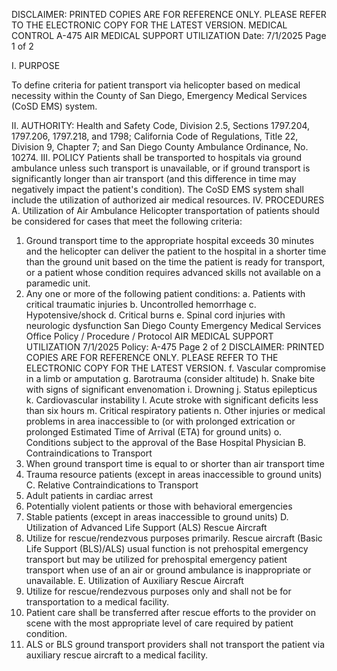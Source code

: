 DISCLAIMER: PRINTED COPIES ARE FOR REFERENCE ONLY. PLEASE REFER TO THE ELECTRONIC COPY FOR THE LATEST VERSION.
MEDICAL CONTROL A-475
AIR MEDICAL SUPPORT UTILIZATION
Date: 7/1/2025 Page 1 of 2

I. PURPOSE

To define criteria for patient transport via helicopter based on medical necessity within the County
of San Diego, Emergency Medical Services (CoSD EMS) system.

II. AUTHORITY: Health and Safety Code, Division 2.5, Sections 1797.204, 1797.206, 1797.218,
and 1798; California Code of Regulations, Title 22, Division 9, Chapter 7; and San Diego County
Ambulance Ordinance, No. 10274.
III. POLICY
Patients shall be transported to hospitals via ground ambulance unless such transport is
unavailable, or if ground transport is significantly longer than air transport (and this difference in
time may negatively impact the patient's condition). The CoSD EMS system shall include the
utilization of authorized air medical resources.
IV. PROCEDURES
A. Utilization of Air Ambulance
Helicopter transportation of patients should be considered for cases that meet the following
criteria:
1. Ground transport time to the appropriate hospital exceeds 30 minutes and the helicopter can
deliver the patient to the hospital in a shorter time than the ground unit based on the time
the patient is ready for transport, or a patient whose condition requires advanced skills not
available on a paramedic unit.
2. Any one or more of the following patient conditions:
a. Patients with critical traumatic injuries
b. Uncontrolled hemorrhage
c. Hypotensive/shock
d. Critical burns
e. Spinal cord injuries with neurologic dysfunction
San Diego County Emergency Medical Services Office
Policy / Procedure / Protocol
AIR MEDICAL SUPPORT UTILIZATION 7/1/2025
Policy: A-475 Page 2 of 2
DISCLAIMER: PRINTED COPIES ARE FOR REFERENCE ONLY. PLEASE REFER TO THE ELECTRONIC COPY FOR THE LATEST VERSION.
f. Vascular compromise in a limb or amputation
g. Barotrauma (consider altitude)
h. Snake bite with signs of significant envenomation
i. Drowning
j. Status epilepticus
k. Cardiovascular instability
l. Acute stroke with significant deficits less than six hours
m. Critical respiratory patients
n. Other injuries or medical problems in area inaccessible to (or with prolonged extrication
or prolonged Estimated Time of Arrival (ETA) for ground units)
o. Conditions subject to the approval of the Base Hospital Physician
B. Contraindications to Transport
1. When ground transport time is equal to or shorter than air transport time
2. Trauma resource patients (except in areas inaccessible to ground units)
C. Relative Contraindications to Transport
1. Adult patients in cardiac arrest
2. Potentially violent patients or those with behavioral emergencies
3. Stable patients (except in areas inaccessible to ground units)
D. Utilization of Advanced Life Support (ALS) Rescue Aircraft
1. Utilize for rescue/rendezvous purposes primarily. Rescue aircraft (Basic Life Support
(BLS)/ALS) usual function is not prehospital emergency transport but may be utilized for
prehospital emergency patient transport when use of an air or ground ambulance is
inappropriate or unavailable.
E. Utilization of Auxiliary Rescue Aircraft
1. Utilize for rescue/rendezvous purposes only and shall not be for transportation to a medical
facility.
2. Patient care shall be transferred after rescue efforts to the provider on scene with the most
appropriate level of care required by patient condition.
3. ALS or BLS ground transport providers shall not transport the patient via auxiliary rescue
aircraft to a medical facility.

